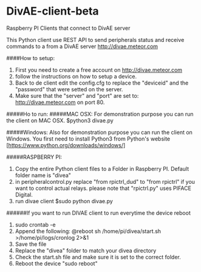 # DivAE-client-beta
Raspberry PI Clients that connect to DivAE server

This Python client use REST API to send peripherals status and receive commands to a from a DivAE server http://divae.meteor.com

####How to setup:
1. First you need to create a free account on http://divae.meteor.com
2. follow the instructions on how to setup a device.
3. Back to de client edit the config.cfg to replace the "deviceid" and the "password" that were setted on the server.
4. Make sure that the "server" and "port" are set to: http://divae.meteor.com on port 80.

#####Ho to run:
#####MAC OSX:
For demonstration purpose you can run the client on MAC OSX.
$python3 divae.py

#####Windows:
Also for demonstration purpose you can run the client on Windows.
You first need to install Python3 from Python's website
[https://www.python.org/downloads/windows/]

#####RASPBERRY PI:
1. Copy the entire Python client files to a Folder in Raspberry PI. Default folder name is "divea"
2. in peripheralcontrol.py replace "from rpictrl_dud" to "from rpictrl" if you want to control actual relays.
please note that "rpictrl.py" uses PIFACE Digital.
3. run divae client
$sudo python divae.py

######If you want to run DIVAE client to run everytime the device reboot
1. sudo crontab -e
2. Append the following: @reboot sh /home/pi/divea/start.sh >/home/pi/logs/cronlog 2>&1
3. Save the file
3. Replace the "divea" folder to match your divea directory
4. Check the start.sh file and make sure it is set to the correct folder.
5. Reboot the device "sudo reboot"

